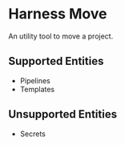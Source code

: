 # Harness Move

An utility tool to move a project.

## Supported Entities

- Pipelines
- Templates

## Unsupported Entities

- Secrets
